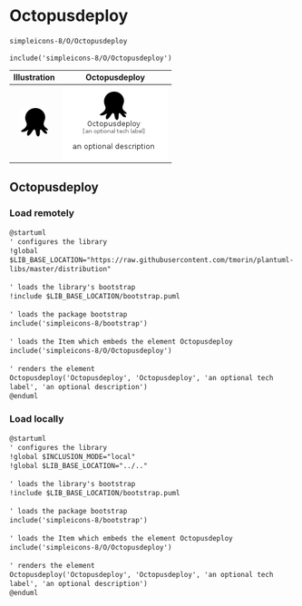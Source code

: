 # Octopusdeploy


```text
simpleicons-8/O/Octopusdeploy
```

```text
include('simpleicons-8/O/Octopusdeploy')
```



| Illustration | Octopusdeploy |
| :---: | :---: |
| ![illustration for Illustration](../../simpleicons-8/O/Octopusdeploy.png) | ![illustration for Octopusdeploy](../../simpleicons-8/O/Octopusdeploy.Local.png) |




## Octopusdeploy

### Load remotely
```plantuml
@startuml
' configures the library
!global $LIB_BASE_LOCATION="https://raw.githubusercontent.com/tmorin/plantuml-libs/master/distribution"

' loads the library's bootstrap
!include $LIB_BASE_LOCATION/bootstrap.puml

' loads the package bootstrap
include('simpleicons-8/bootstrap')

' loads the Item which embeds the element Octopusdeploy
include('simpleicons-8/O/Octopusdeploy')

' renders the element
Octopusdeploy('Octopusdeploy', 'Octopusdeploy', 'an optional tech label', 'an optional description')
@enduml
```

### Load locally
```plantuml
@startuml
' configures the library
!global $INCLUSION_MODE="local"
!global $LIB_BASE_LOCATION="../.."

' loads the library's bootstrap
!include $LIB_BASE_LOCATION/bootstrap.puml

' loads the package bootstrap
include('simpleicons-8/bootstrap')

' loads the Item which embeds the element Octopusdeploy
include('simpleicons-8/O/Octopusdeploy')

' renders the element
Octopusdeploy('Octopusdeploy', 'Octopusdeploy', 'an optional tech label', 'an optional description')
@enduml
```

